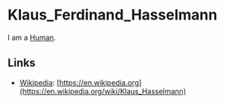 # Klaus_Ferdinand_Hasselmann

I am a [Human](40000001.md).

## Links

- [Wikipedia](190000006.md): [https://en.wikipedia.org](https://en.wikipedia.org/wiki/Klaus_Hasselmann)
